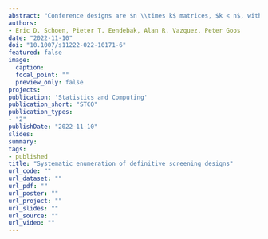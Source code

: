 ```yaml
---
abstract: "Conference designs are $n \\times k$ matrices, $k < n$, with orthogonal columns, one zero in each column, at most one zero in each row, and $−1$ and $+1$ entries elsewhere. Conference designs with $k = n$ are called conference matrices. Definitive screening designs (DSDs) are constructed by folding over a conference design and adding a row vector of zeros. We propose methodology for the systematic enumeration of conference designs with a specified number of rows and columns, and thereby for the systematic enumeration of the corresponding DSDs. We demonstrate its potential by enumerating all conference designs with up to 24 rows and columns, and thus all DSDs with up to 49 runs. A large fraction of these DSDs cannot be obtained from conference matrices and is therefore new to the literature. We identify DSDs that minimize the correlation among contrast vectors of second-order effects and provide them in supplementary files."
authors:
- Eric D. Schoen, Pieter T. Eendebak, Alan R. Vazquez, Peter Goos
date: "2022-11-10"
doi: "10.1007/s11222-022-10171-6"
featured: false
image:
  caption:
  focal_point: ""
  preview_only: false
projects:
publication: 'Statistics and Computing'
publication_short: "STCO"
publication_types:
- "2"
publishDate: "2022-11-10"
slides:
summary:
tags:
- published
title: "Systematic enumeration of definitive screening designs"
url_code: ""
url_dataset: ""
url_pdf: ""
url_poster: ""
url_project: ""
url_slides: ""
url_source: ""
url_video: ""
---
```

